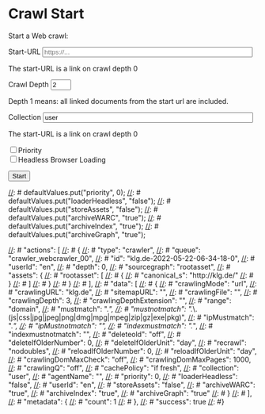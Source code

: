 # Crawl Start


Start a Web crawl:

<form action=".">

<div class="form-group">
    <label for="crawlingURL">Start-URL</label>
    <input class="form-control" name="crawlingURL" id="crawlingURL" type="text" size="50" maxlength="256" value="" placeholder="https://..."/>
    <p class="help-block">The start-URL is a link on crawl depth 0</p>
</div>

<div class="form-group">
    <label for="crawlingDepth">Crawl Depth</label>
    <input class="form-control" name="crawlingDepth" id="crawlingDepth" type="text" size="2" maxlength="2" value="2"/>
    <p class="help-block">Depth 1 means: all linked documents from the start url are included.</p>
</div>

<div class="form-group">
    <label for="collection">Collection</label>
    <input class="form-control" name="collection" id="collection" type="text" size="50" maxlength="256" value="user"/>
    <p class="help-block">The start-URL is a link on crawl depth 0</p>
</div>

<div class="checkbox">
  <label>
    <input type="checkbox">Priority
  </label>
</div>

<div class="checkbox">
  <label>
    <input type="checkbox">Headless Browser Loading
  </label>
</div>

<button type="submit" name="crawlingstart" value="Start New Crawl" class="btn btn-primary"/>Start</button>
</form>

[//]: #           defaultValues.put("priority", 0);
[//]: #           defaultValues.put("loaderHeadless", "false");
[//]: #           defaultValues.put("storeAssets", "false");
[//]: #           defaultValues.put("archiveWARC", "true");
[//]: #           defaultValues.put("archiveIndex", "true");
[//]: #           defaultValues.put("archiveGraph", "true");


[//]: #{
[//]: #  "actions": [
[//]: #    {
[//]: #      "type": "crawler",
[//]: #      "queue": "crawler_webcrawler_00",
[//]: #      "id": "klg.de-2022-05-22-06-34-18-0",
[//]: #      "userId": "en",
[//]: #      "depth": 0,
[//]: #      "sourcegraph": "rootasset",
[//]: #      "assets": {
[//]: #        "rootasset": [
[//]: #          {
[//]: #            "canonical_s": "http:\/\/klg.de\/"
[//]: #          }
[//]: #        ]
[//]: #      }
[//]: #    }
[//]: #  ],
[//]: #  "data": [
[//]: #    {
[//]: #      "crawlingMode": "url",
[//]: #      "crawlingURL": "klg.de",
[//]: #      "sitemapURL": "",
[//]: #      "crawlingFile": "",
[//]: #      "crawlingDepth": 3,
[//]: #      "crawlingDepthExtension": "",
[//]: #      "range": "domain",
[//]: #      "mustmatch": ".*",
[//]: #      "mustnotmatch": ".*\\.(js|css|jpg|jpeg|png|dmg|mpg|mpeg|zip|gz|exe|pkg)",
[//]: #      "ipMustmatch": ".*",
[//]: #      "ipMustnotmatch": "",
[//]: #      "indexmustmatch": ".*",
[//]: #      "indexmustnotmatch": "",
[//]: #      "deleteold": "off",
[//]: #      "deleteIfOlderNumber": 0,
[//]: #      "deleteIfOlderUnit": "day",
[//]: #      "recrawl": "nodoubles",
[//]: #      "reloadIfOlderNumber": 0,
[//]: #      "reloadIfOlderUnit": "day",
[//]: #      "crawlingDomMaxCheck": "off",
[//]: #      "crawlingDomMaxPages": 1000,
[//]: #      "crawlingQ": "off",
[//]: #      "cachePolicy": "if fresh",
[//]: #      "collection": "user",
[//]: #      "agentName": "",
[//]: #      "priority": 0,
[//]: #      "loaderHeadless": "false",
[//]: #      "userId": "en",
[//]: #      "storeAssets": "false",
[//]: #      "archiveWARC": "true",
[//]: #      "archiveIndex": "true",
[//]: #      "archiveGraph": "true"
[//]: #    }
[//]: #  ],
[//]: #  "metadata": {
[//]: #    "count": 1
[//]: #  },
[//]: #  "success": true
[//]: #}
